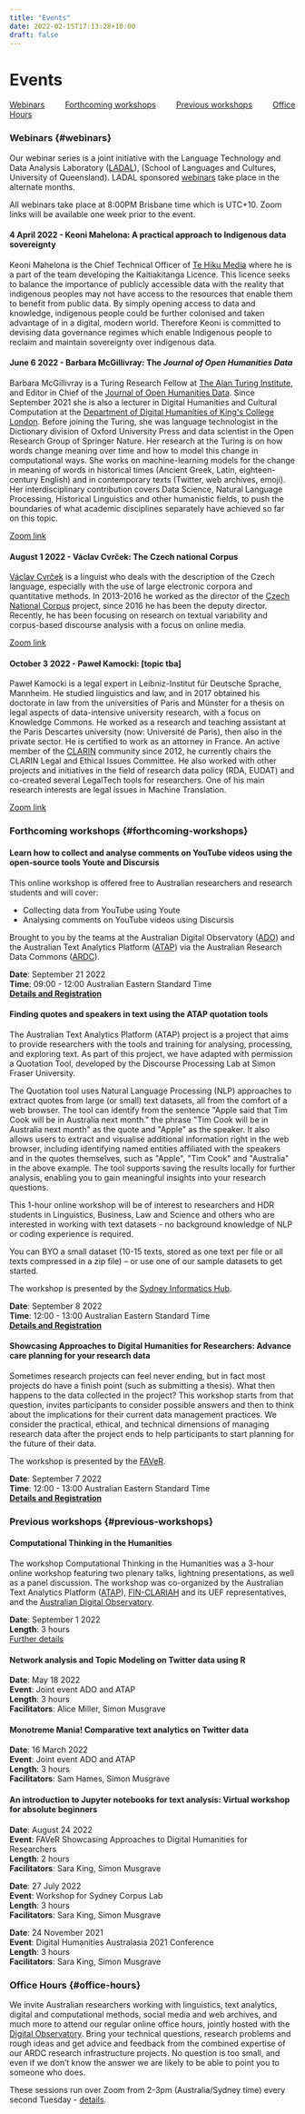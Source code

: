 ```yaml
---
title: "Events"
date: 2022-02-15T17:13:28+10:00
draft: false
---
```

# Events

[Webinars](#webinars) &emsp;&emsp;
[Forthcoming workshops](#forthcoming-workshops) &emsp;&emsp;
[Previous workshops](#previous-workshops) &emsp;&emsp;
[Office Hours](#office-hours)

### Webinars {#webinars}

Our webinar series is a joint initiative with the Language Technology and Data Analysis Laboratory ([LADAL](https://slcladal.github.io/index.html)), (School of Languages and Cultures, University of Queensland). LADAL sponsored [webinars](https://slcladal.github.io/webinars2022.html) take place in the alternate months.

All webinars take place at 8:00PM Brisbane time which is UTC+10. Zoom links will be available one week prior to the event.

#### 4 April 2022 - Keoni Mahelona: A practical approach to Indigenous data sovereignty
Keoni Mahelona is the Chief Technical Officer of [Te Hiku Media](https://tehiku.nz/) where he is a part of the team developing the Kaitiakitanga Licence. This licence seeks to balance the importance of publicly accessible data with the reality that indigenous peoples may not have access to the resources that enable them to benefit from public data. By simply opening access to data and knowledge, indigenous people could be further colonised and taken advantage of in a digital, modern world. Therefore Keoni is committed to devising data governance regimes which enable Indigenous people to reclaim and maintain sovereignty over indigenous data.

#### June 6 2022 - Barbara McGillivray: The *Journal of Open Humanities Data*
Barbara McGillivray is a Turing Research Fellow at [The Alan Turing Institute](https://www.turing.ac.uk/), and Editor in Chief of the [Journal of Open Humanities Data](https://openhumanitiesdata.metajnl.com/). Since September 2021 she is also a lecturer in Digital Humanities and Cultural Computation at the [Department of Digital Humanities of King's College London](https://www.kcl.ac.uk/ddh). Before joining the Turing, she was language technologist in the Dictionary division of Oxford University Press and data scientist in the Open Research Group of Springer Nature. Her research at the Turing is on how words change meaning over time and how to model this change in computational ways. She works on machine-learning models for the change in meaning of words in historical times (Ancient Greek, Latin, eighteen-century English) and in contemporary texts (Twitter, web archives, emoji). Her interdisciplinary contribution covers Data Science, Natural Language Processing, Historical Linguistics and other humanistic fields, to push the boundaries of what academic disciplines separately have achieved so far on this topic.

[Zoom link](https://uqz.zoom.us/j/83999047730?from=addon)

#### August 1 2022 - Václav Cvrček: The Czech national Corpus
[Václav Cvrček](https://ucnk.ff.cuni.cz/en/institute/people/vaclav-cvrcek-2/) is a linguist who deals with the description of the Czech language, especially with the use of large electronic corpora and quantitative methods. In 2013-2016 he worked as the director of the [Czech National Corpus](https://ucnk.ff.cuni.cz/en/) project, since 2016 he has been the deputy director. Recently, he has been focusing on research on textual variability and corpus-based discourse analysis with a focus on online media.

[Zoom link](https://uqz.zoom.us/j/81439620559?from=addon)


#### October 3 2022 - Paweł Kamocki: [topic tba]
Paweł Kamocki is a legal expert in Leibniz-Institut für Deutsche Sprache, Mannheim. He studied linguistics and law, and in 2017 obtained his doctorate in law from the universities of Paris and Münster for a thesis on legal aspects of data-intensive university research, with a focus on Knowledge Commons. He worked as a research and teaching assistant at the Paris Descartes university (now: Université de Paris), then also in the private sector. He is certified to work as an attorney in France. An active member of the [CLARIN](https://www.clarin.eu/) community since 2012, he currently chairs the CLARIN Legal and Ethical Issues Committee. He also worked with other projects and initiatives in the field of research data policy (RDA, EUDAT) and co-created several LegalTech tools for researchers. One of his main research interests are legal issues in Machine Translation.

[Zoom link](https://uqz.zoom.us/j/82090438697?from=addon)


### Forthcoming workshops {#forthcoming-workshops}

#### Learn how to collect and analyse comments on YouTube videos using the open-source tools Youte and Discursis

This online workshop is offered free to Australian researchers and research students and will cover:

- Collecting data from YouTube using Youte
- Analysing comments on YouTube videos using Discursis

Brought to you by the teams at the Australian Digital Observatory ([ADO](https://research.qut.edu.au/digitalobservatory/)) and the Australian Text Analytics Platform ([ATAP](https://www.atap.edu.au/)) via the Australian Research Data Commons ([ARDC](https://ardc.edu.au/)).

**Date**: September 21 2022 <br>
**Time**: 09:00 - 12:00 Australian Eastern Standard Time <br>
**[Details and Registration](https://www.eventbrite.com.au/e/collecting-and-analysing-youtube-video-comments-using-youte-and-discursis-registration-405976726317)** 


#### Finding quotes and speakers in text using the ATAP quotation tools

The Australian Text Analytics Platform (ATAP) project is a project that aims to provide researchers with the tools and training for analysing, processing, and exploring text. As part of this project, we have adapted with permission a Quotation Tool, developed by the Discourse Processing Lab at Simon Fraser University.

The Quotation tool uses Natural Language Processing (NLP) approaches to extract quotes from large (or small) text datasets, all from the comfort of a web browser. The tool can identify from the sentence "Apple said that Tim Cook will be in Australia next month." the phrase "Tim Cook will be in Australia next month" as the quote and "Apple" as the speaker. It also allows users to extract and visualise additional information right in the web browser, including identifying named entities affiliated with the speakers and in the quotes themselves, such as "Apple", "Tim Cook" and "Australia" in the above example. The tool supports saving the results locally for further analysis, enabling you to gain meaningful insights into your research questions.

This 1-hour online workshop will be of interest to researchers and HDR students in Linguistics, Business, Law and Science and others who are interested in working with text datasets - no background knowledge of NLP or coding experience is required.

You can BYO a small dataset (10-15 texts, stored as one text per file or all texts compressed in a zip file) – or use one of our sample datasets to get started.

The workshop is presented by the [Sydney Informatics Hub](https://www.eventbrite.com.au/o/sydney-informatics-hub-core-research-facilities-dvcr-the-university-of-sydney-10505148868).

**Date**: September 8 2022 <br>
**Time**: 12:00 - 13:00 Australian Eastern Standard Time <br>
**[Details and Registration](https://www.eventbrite.com.au/e/finding-quotes-and-speakers-in-text-using-the-atap-quotation-tool-tickets-396309952737)** 

#### Showcasing Approaches to Digital Humanities for Researchers: Advance care planning for your research data

Sometimes research projects can feel never ending, but in fact most projects do have a finish point (such as submitting a thesis). What then happens to the data collected in the project? This workshop starts from that question, invites participants to consider possible answers and then to think about the implications for their current data management practices. We consider the practical, ethical, and technical dimensions of managing research data after the project ends to help participants to start planning for the future of their data.

The workshop is presented by the [FAVeR](https://faver.edu.au/).

**Date**: September 7 2022 <br>
**Time**: 12:00 - 13:00 Australian Eastern Standard Time <br>
**[Details and Registration](https://faver.edu.au/event/advance-care-planning-for-your-research-data/)** 




### Previous workshops {#previous-workshops}

#### Computational Thinking in the Humanities

The workshop Computational Thinking in the Humanities was a 3-hour online workshop featuring two plenary talks, lightning presentations, as well as a panel discussion. The workshop was co-organized by the Australian Text Analytics Platform ([ATAP](https://www.atap.edu.au/)), [FIN-CLARIAH](https://www.kielipankki.fi/organization/fin-clariah/) and its UEF representatives, and the [Australian Digital Observatory](https://www.digitalobservatory.net.au/).

**Date**: September 1 2022 <br>
**Length**: 3 hours <br>
[Further details](https://ladal.edu.au/compthink.html)

#### Network analysis and Topic Modeling on Twitter data using R

**Date**: May 18 2022 <br>
**Event**: Joint event ADO and ATAP <br>
**Length**: 3 hours <br>
**Facilitators**: Alice Miller, Simon Musgrave

#### Monotreme Mania! Comparative text analytics on Twitter data
**Date**: 16 March 2022 <br>
**Event**: Joint event ADO and ATAP <br>
**Length**: 3 hours <br>
**Facilitators**: Sam Hames, Simon Musgrave

#### An introduction to Jupyter notebooks for text analysis: Virtual workshop for absolute beginners

**Date**: August 24 2022 <br>
**Event**: FAVeR Showcasing Approaches to Digital Humanities for Researchers<br>
**Length**: 2 hours <br>
**Facilitators**: Sara King, Simon Musgrave

**Date**: 27 July 2022 <br>
**Event**: Workshop for Sydney Corpus Lab <br>
**Length**: 3 hours <br>
**Facilitators**: Sara King, Simon Musgrave

**Date**: 24 November 2021 <br>
**Event**: Digital Humanities Australasia 2021 Conference <br>
**Length**: 3 hours <br>
**Facilitators**: Sara King, Simon Musgrave


### Office Hours {#office-hours}

We invite Australian researchers working with linguistics, text analytics, digital and computational methods, social media and web archives, and much more to attend our regular online office hours, jointly hosted with the [Digital Observatory](https://research.qut.edu.au/digitalobservatory/). Bring your technical questions, research problems and rough ideas and get advice and feedback from the combined expertise of our ARDC research infrastructure projects. No question is too small, and even if we don’t know the answer we are likely to be able to point you to someone who does.

These sessions run over Zoom from 2-3pm (Australia/Sydney time) every second Tuesday - [details](https://research.qut.edu.au/digitalobservatory/office-hours/).

